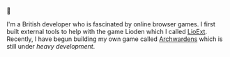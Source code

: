 👋

I'm a British developer who is fascinated by online browser games. I first built external tools to help with the game Lioden which I called [LioExt](https://lioext.lumitestudios.com/). Recently, I have begun building my own game called [Archwardens](https://archwardens.com/) which is still under *heavy development*.
